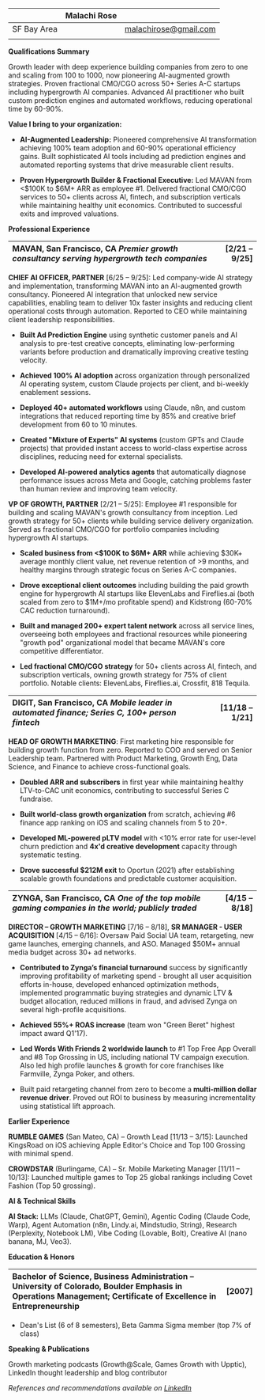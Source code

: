   
|  | Malachi Rose |  |
| :---- | ----- | ----- |
| SF Bay Area |  | malachirose@gmail.com |
|  |  |  |

**Qualifications Summary**

Growth leader with deep experience building companies from zero to one and scaling from 100 to 1000, now pioneering AI-augmented growth strategies. Proven fractional CMO/CGO across 50+ Series A-C startups including hypergrowth AI companies. Advanced AI practitioner who built custom prediction engines and automated workflows, reducing operational time by 60-90%.

**Value I bring to your organization:**

* **AI-Augmented Leadership:** Pioneered comprehensive AI transformation achieving 100% team adoption and 60-90% operational efficiency gains. Built sophisticated AI tools including ad prediction engines and automated reporting systems that drive measurable client results.

* **Proven Hypergrowth Builder & Fractional Executive:** Led MAVAN from \<$100K to $6M+ ARR as employee \#1. Delivered fractional CMO/CGO services to 50+ clients across AI, fintech, and subscription verticals while maintaining healthy unit economics. Contributed to successful exits and improved valuations.

**Professional Experience**

| MAVAN, San Francisco, CA *Premier growth consultancy serving hypergrowth tech companies* | \[2/21 – 9/25\] |
| :---- | ----: |

**CHIEF AI OFFICER, PARTNER** \[6/25 – 9/25\]: Led company-wide AI strategy and implementation, transforming MAVAN into an AI-augmented growth consultancy. Pioneered AI integration that unlocked new service capabilities, enabling team to deliver 10x faster insights and reducing client operational costs through automation. Reported to CEO while maintaining client leadership responsibilities.

* **Built Ad Prediction Engine** using synthetic customer panels and AI analysis to pre-test creative concepts, eliminating low-performing variants before production and dramatically improving creative testing velocity.

* **Achieved 100% AI adoption** across organization through personalized AI operating system, custom Claude projects per client, and bi-weekly enablement sessions.

* **Deployed 40+ automated workflows** using Claude, n8n, and custom integrations that reduced reporting time by 85% and creative brief development from 60 to 10 minutes.

* **Created "Mixture of Experts" AI systems** (custom GPTs and Claude projects) that provided instant access to world-class expertise across disciplines, reducing need for external specialists.

* **Developed AI-powered analytics agents** that automatically diagnose performance issues across Meta and Google, catching problems faster than human review and improving team velocity.

**VP OF GROWTH, PARTNER** \[2/21 – 5/25\]: Employee \#1 responsible for building and scaling MAVAN's growth consultancy from inception. Led growth strategy for 50+ clients while building service delivery organization. Served as fractional CMO/CGO for portfolio companies including hypergrowth AI startups.

* **Scaled business from \<$100K to $6M+ ARR** while achieving $30K+ average monthly client value, net revenue retention of \>9 months, and healthy margins through strategic focus on Series A-C companies.

* **Drove exceptional client outcomes** including building the paid growth engine for hypergrowth AI startups like ElevenLabs and Fireflies.ai (both scaled from zero to $1M+/mo profitable spend) and Kidstrong (60-70% CAC reduction turnaround).

* **Built and managed 200+ expert talent network** across all service lines, overseeing both employees and fractional resources while pioneering "growth pod" organizational model that became MAVAN's core competitive differentiator.

* **Led fractional CMO/CGO strategy** for 50+ clients across AI, fintech, and subscription verticals, owning growth strategy for 75% of client portfolio. Notable clients: ElevenLabs, Fireflies.ai, Crossfit, 818 Tequila.

| DIGIT, San Francisco, CA *Mobile leader in automated finance; Series C, 100+ person fintech* | \[11/18 – 1/21\] |
| :---- | ----: |

**HEAD OF GROWTH MARKETING**: First marketing hire responsible for building growth function from zero. Reported to COO and served on Senior Leadership team. Partnered with Product Marketing, Growth Eng, Data Science, and Finance to achieve cross-functional goals.

* **Doubled ARR and subscribers** in first year while maintaining healthy LTV-to-CAC unit economics, contributing to successful Series C fundraise.

* **Built world-class growth organization** from scratch, achieving \#6 finance app ranking on iOS and scaling channels from 5 to 20+.

* **Developed ML-powered pLTV model** with \<10% error rate for user-level churn prediction and **4x'd creative development** capacity through systematic testing.

* **Drove successful $212M exit** to Oportun (2021) after establishing scalable growth foundations and predictable customer acquisition.

| ZYNGA, San Francisco, CA *One of the top mobile gaming companies in the world; publicly traded* | \[4/15 – 8/18\] |
| :---- | ----: |

**DIRECTOR – GROWTH MARKETING** \[7/16 – 8/18\], **SR MANAGER \- USER ACQUISITION** \[4/15 – 6/16\]: Oversaw Paid Social UA team, retargeting, new game launches, emerging channels, and ASO. Managed $50M+ annual media budget across 30+ ad networks.

* **Contributed to Zynga’s financial turnaround** success by significantly improving profitability of marketing spend \- brought all user acquisition efforts in-house, developed enhanced optimization methods, implemented programmatic buying strategies and dynamic LTV & budget allocation, reduced millions in fraud, and advised Zynga on several high-profile acquisitions. 

* **Achieved 55%+ ROAS increase** (team won "Green Beret" highest impact award Q1'17). 

* **Led Words With Friends 2 worldwide launch** to \#1 Top Free App Overall and \#8 Top Grossing in US, including national TV campaign execution. Also led high profile launches & growth for core franchises like Farmville, Zynga Poker, and others.

* Built paid retargeting channel from zero to become a **multi-million dollar revenue driver**. Proved out ROI to business by measuring incrementality using statistical lift approach.

**Earlier Experience**

**RUMBLE GAMES** (San Mateo, CA) – Growth Lead \[11/13 – 3/15\]: Launched KingsRoad on iOS achieving Apple Editor's Choice and Top 100 Grossing with minimal spend. 

**CROWDSTAR** (Burlingame, CA) – Sr. Mobile Marketing Manager \[11/11 – 10/13\]: Launched multiple games to Top 25 global rankings including Covet Fashion (Top 50 grossing).

**AI & Technical Skills**

**AI Stack:** LLMs (Claude, ChatGPT, Gemini), Agentic Coding (Claude Code, Warp), Agent Automation (n8n, Lindy.ai, Mindstudio, String), Research (Perplexity, Notebook LM), Vibe Coding (Lovable, Bolt), Creative AI (nano banana, MJ, Veo3).

**Education & Honors**

| Bachelor of Science, Business Administration – University of Colorado, Boulder Emphasis in Operations Management; Certificate of Excellence in Entrepreneurship | \[2007\] |
| :---- | ----: |

* Dean's List (6 of 8 semesters), Beta Gamma Sigma member (top 7% of class)

**Speaking & Publications**

Growth marketing podcasts (Growth@Scale, Games Growth with Upptic), LinkedIn thought leadership and blog contributor

*References and recommendations available on [LinkedIn](http://linkedin.com/in/malachirose)*
